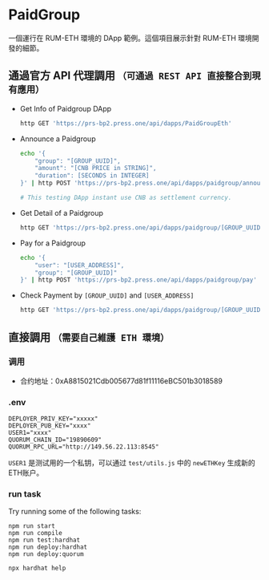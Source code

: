 # PaidGroup

一個運行在 RUM-ETH 環境的 DApp 範例。這個項目展示針對 RUM-ETH 環境開發的細節。

## 通過官方 API 代理調用 `（可通過 REST API 直接整合到現有應用）`

- Get Info of Paidgroup DApp
    ```bash
    http GET 'https://prs-bp2.press.one/api/dapps/PaidGroupEth'
    ```
- Announce a Paidgroup
    ```bash
    echo '{
        "group": "[GROUP_UUID]",
        "amount": "[CNB PRICE in STRING]",
        "duration": [SECONDS in INTEGER]
    }' | http POST 'https://prs-bp2.press.one/api/dapps/paidgroup/announce'

    # This testing DApp instant use CNB as settlement currency.
    ```
- Get Detail of a Paidgroup
    ```bash
    http GET 'https://prs-bp2.press.one/api/dapps/paidgroup/[GROUP_UUID]'
    ```
- Pay for a Paidgroup
    ```bash
    echo '{
        "user": "[USER_ADDRESS]",
        "group": "[GROUP_UUID]"
    }' | http POST 'https://prs-bp2.press.one/api/dapps/paidgroup/pay'
    ```
- Check Payment by `[GROUP_UUID]` and `[USER_ADDRESS]`
    ```bash
    http GET 'https://prs-bp2.press.one/api/dapps/paidgroup/[GROUP_UUID]/[USER_ADDRESS]'
    ```

## 直接調用 `（需要自己維護 ETH 環境）`

### 调用

- 合约地址：0xA8815021Cdb005677d81f11116eBC501b3018589

### .env

```
DEPLOYER_PRIV_KEY="xxxxx"
DEPLOYER_PUB_KEY="xxxx"
USER1="xxxx"
QUORUM_CHAIN_ID="19890609"
QUORUM_RPC_URL="http://149.56.22.113:8545"
```

`USER1` 是测试用的一个私钥，可以通过 `test/utils.js` 中的 `newETHKey` 生成新的ETH账户。

### run task
Try running some of the following tasks:

```shell
npm run start
npm run compile
npm run test:hardhat
npm run deploy:hardhat
npm run deploy:quorum

npx hardhat help
```
